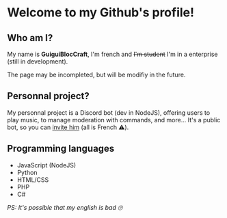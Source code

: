 # Welcome to my Github's profile!

##  Who am I?

My name is **GuiguiBlocCraft**, I'm french and ~~I'm student~~ I'm in a enterprise (still in development).

The page may be incompleted, but will be modifiy in the future.


## Personnal project?

My personnal project is a Discord bot (dev in NodeJS), offering users to play music, to manage moderation with commands, and more... It's a public bot, so you can <a href="https://www.servgbc.fr/discord">invite him</a> (all is French ⚠️).


## Programming languages

- JavaScript (NodeJS)
- Python
- HTML/CSS
- PHP
- C#

*PS: It's possible that my english is bad 🙄*
